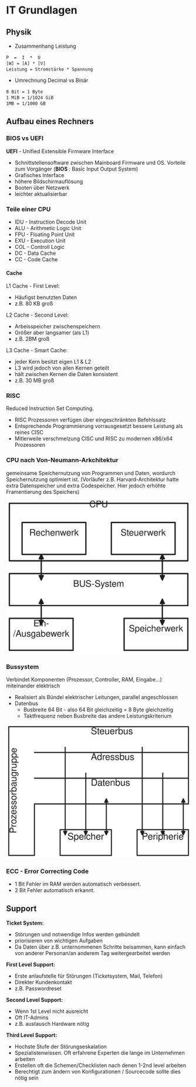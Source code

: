 # IT Grundlagen
## Physik
- Zusammenhang Leistung
```
P  =  I  *  U 
[W] = [A] * [V]
Leistung = Stromstärke * Spannung
```
- Umrechnung Decimal vs Binär
```
8 Bit = 1 Byte
1 MiB = 1/1024 GiB
1MB = 1/1000 GB
```

## Aufbau eines Rechners

### BIOS vs UEFI

**UEFI** - Unified Extensible Firmware Interface
- Schnittstellensoftware zwischen Mainboard Firmware und OS.
Vorteile zum Vorgänger (**BIOS** : Basic Input Output System)
- Grafisches Interface
- höhere Bildschirmauflösung
- Booten über Netzwerk
- leichter aktualisierbar

### Teile einer CPU
- IDU - Instruction Decode Unit
- ALU - Arithmetic Logic Unit
- FPU - Floating Point Unit
- EXU - Execution Unit
- COL - Controll Logic
- DC - Data Cache
- CC - Code Cache

#### Cache
L1 Cache - First Level:
- Häufigst benutzten Daten
- z.B. 80 KB groß

L2 Cache - Second Level:
- Arbeisspeicher zwischenspeichern
- Größer aber langsamer (als L1)
- z.B. 2BM groß

L3 Cache - Smart Cache:
- jeder Kern besitzt eigen L1 & L2
- L3 wird jedoch von allen Kernen geteilt
- hält zwischen Kernen die Daten konsistent
- z.B. 30 MB groß

### RISC
Reduced Instruction Set Computing.
- RISC Prozessoren verfügen über eingeschränkten Befehlssatz
- Entsprechende Programmierung vorrausgesetzt bessere Leistung als reines CISC
- Mitlerweile verschmelzung CISC und RISC zu modernen x86/x64 Prozessoren

### CPU nach Von-Neumann-Arkchitektur
gemeinsame Speichernutzung von Programmen und Daten, wordurch Speichernutzung optimiert ist. (Vorläufer z.B. Harvard-Architektur hatte extra Datenspeicher und extra Codespeicher. Hier jedoch erhöhte Framentierung des Speichers)

![Darstellung Von NeumannArchitektur](./img/VonNeumannArchitektur.svg)

### Bussystem
Verbindet Komponenten (Prozessor, Controller, RAM, Eingabe...) miteinander elektrisch
- Realisiert als Bündel elektrischer Leitungen, parallel angeschlossen
- Datenbus
    - Busbreite 64 Bit - also 64 Bit gleichzeitig = 8 Byte gleichzeitig
    - Taktfrequenz neben Busbreite das andere Leistungskriterium

![Bussystem](./img/Bussystem.excalidraw.svg)

### ECC - Error Correcting Code
- 1 Bit Fehler im RAM werden automatisch verbessert.
- 2 Bit Fehler automatisch erkannt.

## Support
**Ticket System:**
- Störungen und notwendige Infos werden gebündelt
- priorisieren von wichtigen Aufgaben
- Da Daten über z.B. unternommenen Schritte beisammen, kann einfach von anderer Personan/an anderem Tag weitergearbeitet werden

**First Level Support:**
- Erste anlaufstelle für Störungen (Ticketsystem, Mail, Telefon)
- Direkter Kundenkontakt
- z.B. Passwordreset

**Second Level Support:**
- Wenn 1st Level nicht ausreicht
- Oft IT-Admins
- z.B. austausch Hardware nötig

**Third Level Support:**
- Hochste Stufe der Störungseskalation
- Spezialistenwissen. Oft erfahrene Experten die lange im Unternehmen arbeiten
- Erstellen oft die Schemen/Checklisten nach denen 1-2nd level arbeiten
- Berechtigt zum ändern von Konfigurationen / Sourcecode sollte dies nötig sein

